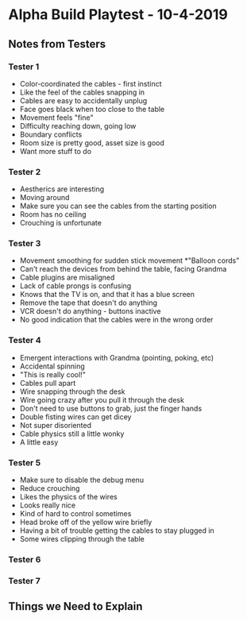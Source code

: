 # Alpha Build Playtest - 10-4-2019

## Notes from Testers

### Tester 1

* Color-coordinated the cables - first instinct
* Like the feel of the cables snapping in
* Cables are easy to accidentally unplug
* Face goes black when too close to the table
* Movement feels "fine"
* Difficulty reaching down, going low
* Boundary conflicts
* Room size is pretty good, asset size is good
* Want more stuff to do

### Tester 2

* Aestherics are interesting
* Moving around
* Make sure you can see the cables from the starting position
* Room has no ceiling
* Crouching is unfortunate

### Tester 3

* Movement smoothing for sudden stick movement
*"Balloon cords"
* Can't reach the devices from behind the table, facing Grandma
* Cable plugins are misaligned
* Lack of cable prongs is confusing
* Knows that the TV is on, and that it has a blue screen
* Remove the tape that doesn't do anything
* VCR doesn't do anything - buttons inactive
* No good indication that the cables were in the wrong order

### Tester 4

* Emergent interactions with Grandma (pointing, poking, etc)
* Accidental spinning
* "This is really cool!"
* Cables pull apart
* Wire snapping through the desk
* Wire going crazy after you pull it through the desk
* Don't need to use buttons to grab, just the finger hands
* Double fisting wires can get dicey
* Not super disoriented
* Cable physics still a little wonky
* A little easy

### Tester 5

* Make sure to disable the debug menu
* Reduce crouching
* Likes the physics of the wires
* Looks really nice
* Kind of hard to control sometimes
* Head broke off of the yellow wire briefly
* Having a bit of trouble getting the cables to stay plugged in
* Some wires clipping through the table

### Tester 6

### Tester 7

## Things we Need to Explain
